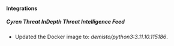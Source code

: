 
#### Integrations

##### Cyren Threat InDepth Threat Intelligence Feed

- Updated the Docker image to: *demisto/python3:3.11.10.115186*.
